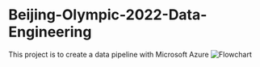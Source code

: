 # Beijing-Olympic-2022-Data-Engineering
This project is to create a data pipeline with Microsoft Azure
![Flowchart](https://github.com/DucTran182/Beijing-Olympic-2022-Data-Engineering/assets/102782569/30b70c90-3027-45fd-afdd-234d942ffd3d)
